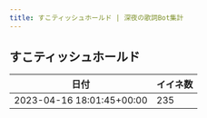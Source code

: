 ```yaml
---
title: すこティッシュホールド | 深夜の歌詞Bot集計
---
```

## すこティッシュホールド

|日付|イイネ数|
|-|-|
|2023-04-16 18:01:45+00:00|235|
